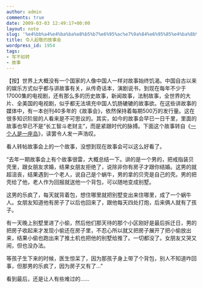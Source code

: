 ```yaml
---
author: admin
comments: true
date: 2009-03-03 12:49:17+00:00
layout: note
slug: '%e4%bb%a4%e4%ba%ba%e8%b5%b7%e6%95%ac%e7%9a%84%e6%95%85%e4%ba%8b%e4%bc%9a'
title: 令人起敬的故事会
wordpress_id: 1954
tags:
- 写不如转
- 故事
---
```


【按】世界上大概没有一个国家的人像中国人一样对故事始终饥渴。中国自古以来的娱乐方式似乎都与讲故事有关，从传奇话本，演剧说书，到现在每年不少于17000集的电视剧，还有那么多的历史故事，新闻故事，法制故事，全世界的大片、全美国的电视剧，似乎都无法填充中国人饥肠辘辘的故事欲。在这些讲故事的媒体中，有一本创刊40多年的《故事会》，依然保持着每期500万的发行量。这在很多知识阶层的人看来是不可思议的。其实，如今的故事会早已一日千里，里面的故事也早已不是“长工智斗老财主”，而是紧跟时代的脉搏。下面这个故事转自《[一个人是一座岛](http://blog.sina.com.cn/s/blog_55d4fc830100c2k2.html)》，读罢令人发一声浩叹。

看人转帖故事会上的一个故事，没想到现在故事会可以这么好看了。

“去年一期故事会上有个故事很雷，大概总结一下。讲的是一个男的，把戒指装贝壳里，跟女朋友求婚，结果女朋友拒绝了，说除非你有房子才跟你结婚。这男的就超沮丧，结果遇到一个老人，说自己是个蜗牛，男的拿的贝壳是自己的壳。男的把壳给了他，老人作为回报就送他一个背包，可以随地变成别墅。

这男的乐疯了，每天就背着包，想住哪里就把别墅变出来住哪里，成了一个蜗牛人。女朋友知道他有房子了以后也回来了，跟他每天四处打炮，后来俩人就有了孩子。

有一天晚上别墅里进了小偷，然后他们那天待的那个小区刚好是最后拆迁日，男的把房子收起来才发现小偷还在房子里，不忍心所以就又把房子展开了把小偷放出来，结果小偷也跑出来了推土机也把他的别墅给推了。一切都没了。女朋友又哭又闹，但也没办法。

等孩子生下来的时候，医生惊呆了，因为那孩子身上带了个背包，别人不知道咋回事，但那男的乐疯了，因为房子又有了…”

看到最后，还是让人有些难过的……

